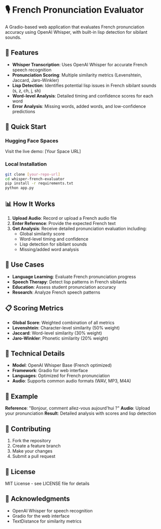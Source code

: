 # 🎙️ French Pronunciation Evaluator

A Gradio-based web application that evaluates French pronunciation accuracy using OpenAI Whisper, with built-in lisp detection for sibilant sounds.

## 🌟 Features

- **Whisper Transcription**: Uses OpenAI Whisper for accurate French speech recognition
- **Pronunciation Scoring**: Multiple similarity metrics (Levenshtein, Jaccard, Jaro-Winkler)
- **Lisp Detection**: Identifies potential lisp issues in French sibilant sounds (s, z, ch, j, sh)
- **Word-level Analysis**: Detailed timing and confidence scores for each word
- **Error Analysis**: Missing words, added words, and low-confidence predictions

## 🚀 Quick Start

### Hugging Face Spaces
Visit the live demo: [Your Space URL]

### Local Installation

```bash
git clone [your-repo-url]
cd whisper-french-evaluator
pip install -r requirements.txt
python app.py
```

## 📊 How It Works

1. **Upload Audio**: Record or upload a French audio file
2. **Enter Reference**: Provide the expected French text
3. **Get Analysis**: Receive detailed pronunciation evaluation including:
   - Global similarity score
   - Word-level timing and confidence
   - Lisp detection for sibilant sounds
   - Missing/added word analysis

## 🎯 Use Cases

- **Language Learning**: Evaluate French pronunciation progress
- **Speech Therapy**: Detect lisp patterns in French sibilants
- **Education**: Assess student pronunciation accuracy
- **Research**: Analyze French speech patterns

## 📋 Scoring Metrics

- **Global Score**: Weighted combination of all metrics
- **Levenshtein**: Character-level similarity (50% weight)
- **Jaccard**: Word-level similarity (30% weight)  
- **Jaro-Winkler**: Phonetic similarity (20% weight)

## 🔧 Technical Details

- **Model**: OpenAI Whisper Base (French optimized)
- **Framework**: Gradio for web interface
- **Languages**: Optimized for French pronunciation
- **Audio**: Supports common audio formats (WAV, MP3, M4A)

## 📝 Example

**Reference**: "Bonjour, comment allez-vous aujourd'hui ?"
**Audio**: Upload your pronunciation
**Result**: Detailed analysis with scores and lisp detection

## 🤝 Contributing

1. Fork the repository
2. Create a feature branch
3. Make your changes
4. Submit a pull request

## 📄 License

MIT License - see LICENSE file for details

## 🙏 Acknowledgments

- OpenAI Whisper for speech recognition
- Gradio for the web interface
- TextDistance for similarity metrics

